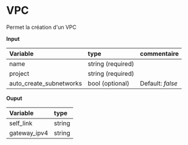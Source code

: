 **VPC**
==

Permet la création d'un VPC 

**Input**

|Variable|type|commentaire|
|:-|:-|:-|
|name|string (required)||
|project|string (required)||
|auto_create_subnetworks|bool (optional)|Default: *false*|

**Ouput**

|Variable|type|
|:-|:-|
|self_link|string|
|gateway_ipv4|string|
